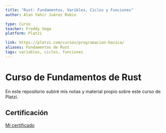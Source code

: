 ```yaml
---
title: "Rust: Fundamentos, Varibles, Ciclos y Funciones"
author: Alan Yahir Juárez Rubio

type: Curso
teacher: Freddy Vega
platform: Platzi

link: https://platzi.com/cursos/programacion-basica/
aliases: Fundamentos de Rust
tags: variables, ciclos, funciones
---
```


# Curso de Fundamentos de Rust

En este repositorio subiré mis notas y material propio sobre este curso de Platzi.

## Certificación

[Mi certificado]()
